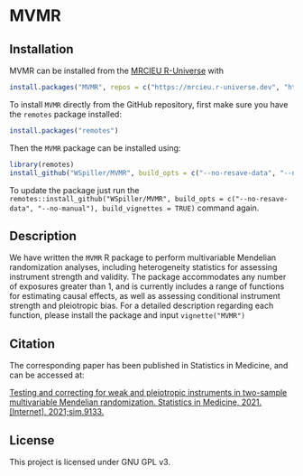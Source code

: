# MVMR

## Installation

MVMR can be installed from the [MRCIEU R-Universe](https://mrcieu.r-universe.dev/) with

```r
install.packages("MVMR", repos = c("https://mrcieu.r-universe.dev", "https://cloud.r-project.org"))
```

To install `MVMR` directly from the GitHub repository, first make sure you have the `remotes` package installed:

```r
install.packages("remotes")
```

Then the `MVMR` package can be installed using:

```r
library(remotes)
install_github("WSpiller/MVMR", build_opts = c("--no-resave-data", "--no-manual"), build_vignettes = TRUE)
```

To update the package just run the `remotes::install_github("WSpiller/MVMR", build_opts = c("--no-resave-data", "--no-manual"), build_vignettes = TRUE)` command again.

## Description

We have written the `MVMR` R package to perform multivariable Mendelian randomization analyses, including heterogeneity
statistics for assessing instrument strength and validity. The package accommodates any number of exposures greater than 1,
and is currently includes a range of functions for estimating causal effects, as well as assessing conditional instrument strength and pleiotropic bias. For a detailed description regarding each function, please install the package and input `vignette("MVMR")`

## Citation

The corresponding paper has been published in Statistics in Medicine, and can be accessed at:

[Testing and correcting for weak and pleiotropic instruments in two-sample multivariable Mendelian randomization. Statistics in Medicine, 2021. [Internet]. 2021;sim.9133.]( https://doi.org/10.1002/sim.9133)

## License

This project is licensed under GNU GPL v3.
